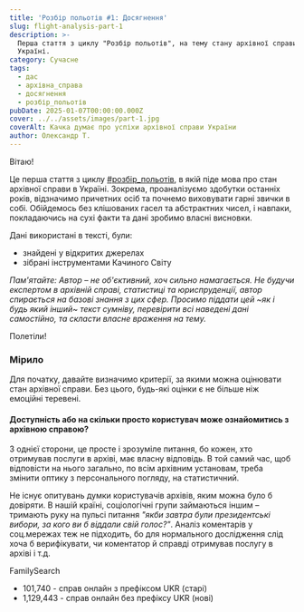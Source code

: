 ```yaml
---
title: 'Розбір польотів #1: Досягнення'
slug: flight-analysis-part-1
description: >-
  Перша стаття з циклу "Розбір польотів", на тему стану архівної справи в
  Україні.
category: Сучасне
tags:
  - дас
  - архівна_справа
  - досягнення
  - розбір_польотів
pubDate: 2025-01-07T00:00:00.000Z
cover: ../../assets/images/part-1.jpg
coverAlt: Качка думає про успіхи архівної справи України
author: Олександр Т.
---
```




Вітаю!

Це перша стаття з циклу [#розбір_польотів](/tags/розбір_польотів/1/), в якій піде мова про стан архівної справи в Україні. Зокрема, проаналізуємо здобутки останніх років, відзначимо причетних осіб та почнемо виховувати гарні звички в собі. Обійдемось без клішованих гасел та абстрактних чисел, і навпаки, покладаючись на сухі факти та дані зробимо власні висновки.

Дані використані в тексті, були:

* знайдені у відкритих джерелах
* зібрані інструментами Качиного Світу

_Пам'ятайте: Автор – не об'єктивний, хоч сильно намагається. Не будучи експертом в архівній справі, статистиці та юриспруденції, автор спирається на базові знання з цих сфер. Просимо піддати цей ~як і будь який інший~ текст сумніву, перевірити всі наведені дані самостійно, та скласти власне враження на тему._

Полетіли!

### Мірило

Для початку, давайте визначимо критерії, за якими можна оцінювати стан архівної справи. Без цього, будь-які оцінки є не більше ніж емоційні теревені.

#### Доступність або на скільки просто користувач може ознайомитись з архівною справою?

З однієї сторони, це просте і зрозуміле питання, бо кожен, хто отримував послуги в архіві, має власну відповідь. В той самий час, щоб відповісти на нього загально, по всім архівним установам, треба змінити оптику з персонального погляду, на статистичний.

Не існує опитувань думки користувачів архівів, яким можна було б довіряти. В нашій країні, соціологічні групи займаються іншим – тримають руку на пульсі питання _"якби завтра були президентські вибори, за кого ви б віддали свій голос?"_. Аналіз коментарів у соц.мережах теж не підходить, бо для нормального дослідження слід хоча б верифікувати, чи коментатор й справді отримував послугу в архіві і т.д.


FamilySearch
- 101,740 - справ онлайн з префіксом UKR (старі)
- 1,129,443 - справ онлайн без префіксу UKR (нові)


